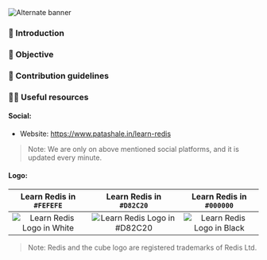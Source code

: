 <picture>
  <source media="(prefers-color-scheme: dark)" srcset="https://github.com/patashale/learn-redis/assets/68323012/7f375548-6e19-4f63-b616-94f1182d52d3">
  <source media="(prefers-color-scheme: light)" srcset="https://github.com/patashale/learn-redis/assets/68323012/7f375548-6e19-4f63-b616-94f1182d52d3">
  <img alt="Alternate banner" src="https://github.com/patashale/learn-redis/assets/68323012/7f375548-6e19-4f63-b616-94f1182d52d3">
</picture>

### 👋 Introduction



### 🎯 Objective



### 🌈 Contribution guidelines



### 👩‍💻 Useful resources

#### Social:
  - Website: https://www.patashale.in/learn-redis

> Note: We are only on above mentioned social platforms, and it is updated every minute.

#### Logo:

   Learn Redis in `#FEFEFE` | Learn Redis in `#D82C20` | Learn Redis in `#000000`
  :-------------------------:|:-------------------------:|:-------------------------:
 ![Learn Redis Logo in White](https://github.com/patashale/learn-redis/assets/68323012/03a4b135-12ef-4071-8fbc-ec1d004a5ac9) | ![Learn Redis Logo in #D82C20](https://github.com/patashale/learn-redis/assets/68323012/2e3537b6-4207-401c-a075-31f79b9068e1) | ![Learn Redis Logo in Black](https://github.com/patashale/learn-redis/assets/68323012/bda83b09-e036-48d4-bd7d-141be0c22330)

> Note: Redis and the cube logo are registered trademarks of Redis Ltd.
